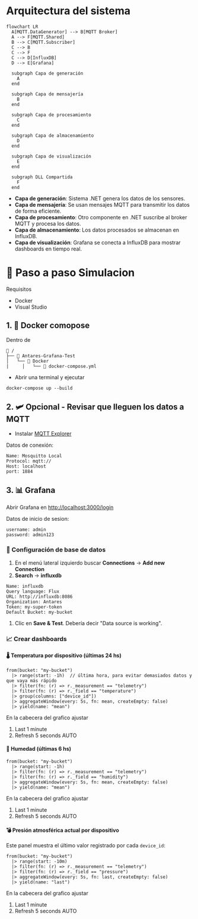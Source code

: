 ﻿# Arquitectura del sistema

```mermaid
flowchart LR
  A[MQTT.DataGenerator] --> B[MQTT Broker]
  A --> F[MQTT.Shared]
  B --> C[MQTT.Subscriber]
  C --> B
  C --> F
  C --> D[InfluxDB]
  D --> E[Grafana]

  subgraph Capa de generación
    A
  end

  subgraph Capa de mensajería
    B
  end

  subgraph Capa de procesamiento
    C
  end

  subgraph Capa de almacenamiento
    D
  end

  subgraph Capa de visualización
    E
  end

  subgraph DLL Compartida
    F
  end
```

- **Capa de generación**: Sistema .NET genera los datos de los sensores.
- **Capa de mensajería**: Se usan mensajes MQTT para transmitir los datos de forma eficiente.
- **Capa de procesamiento**: Otro componente en .NET suscribe al broker MQTT y procesa los datos.
- **Capa de almacenamiento**: Los datos procesados se almacenan en InfluxDB.
- **Capa de visualización**: Grafana se conecta a InfluxDB para mostrar dashboards en tiempo real.

# 📝 Paso a paso Simulacion

Requisitos

- Docker
- Visual Studio

## 1. 🐋 Docker comopose

Dentro de

```
📁 /
├── 📁 Antares-Grafana-Test
│   └── 📁 Docker
|	  │   └── 🐋 docker-compose.yml
```

- Abrir una terminal y ejecutar

`docker-compose up --build`

## 2. 🛩️ Opcional - Revisar que lleguen los datos a MQTT

- Instalar [MQTT Explorer](https://mqtt-explorer.com/)

Datos de conexión:

```
Name: Mosquitto Local
Protocol: mqtt://
Host: localhost
port: 1884
```

## 3. 📊 Grafana

Abrir Grafana en [http://localhost:3000/login](http://localhost:3000/login)

Datos de inicio de sesion:

```
username: admin
password: admin123
```

### 📁 Configuración de base de datos

1. En el menú lateral izquierdo buscar **Connections** -> **Add new Connection**
2. **Search** -> **influxdb**

```
Name: influxdb
Query language: Flux
URL: http://influxdb:8086
Organization: Antares
Token: my-super-token
Default Bucket: my-bucket
```

1. Clic en **Save & Test**. Debería decir "Data source is working".

### 📈 Crear dashboards

#### 🌡️ **Temperatura por dispositivo (últimas 24 hs)**

```flux
from(bucket: "my-bucket")
  |> range(start: -1h)  // última hora, para evitar demasiados datos y que vaya más rápido
  |> filter(fn: (r) => r._measurement == "telemetry")
  |> filter(fn: (r) => r._field == "temperature")
  |> group(columns: ["device_id"])
  |> aggregateWindow(every: 5s, fn: mean, createEmpty: false)
  |> yield(name: "mean")
```

En la cabecera del grafico ajustar

1. Last 1 minute
2. Refresh 5 seconds AUTO

#### 🫗 Humedad (últimas 6 hs)

```flux
from(bucket: "my-bucket")
  |> range(start: -1h)
  |> filter(fn: (r) => r._measurement == "telemetry")
  |> filter(fn: (r) => r._field == "humidity")
  |> aggregateWindow(every: 5s, fn: mean, createEmpty: false)
  |> yield(name: "mean")
```

En la cabecera del grafico ajustar

1. Last 1 minute
2. Refresh 5 seconds AUTO

#### 💣 **Presión atmosférica actual por dispositivo**

Este panel muestra el último valor registrado por cada `device_id`:

```
from(bucket: "my-bucket")
  |> range(start: -10m)
  |> filter(fn: (r) => r._measurement == "telemetry")
  |> filter(fn: (r) => r._field == "pressure")
  |> aggregateWindow(every: 5s, fn: last, createEmpty: false)
  |> yield(name: "last")
```

En la cabecera del grafico ajustar

1. Last 1 minute
2. Refresh 5 seconds AUTO
